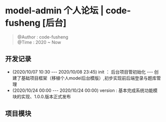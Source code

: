 # model-admin 个人论坛 | code-fusheng [后台]

> @Author : code-fusheng</br>
> @Time : 2020 ~ Now

## 开发记录

* (2020/10/07 10:30 --- 2020/10/08 23:45) init ： 后台项目管初始化 --- 创建了基础项目框架（移植个人model后台模版）,初步实现前后端登录与题库管理
* (2020/10/24 00:00 --- 2020/10/24 00:00) version : 基本完成系统功能模块的实现、1.0.0.版本正式发布


## 项目模块
